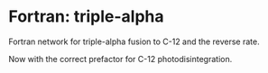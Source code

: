 # Fortran: triple-alpha

Fortran network for triple-alpha fusion to C-12 and the reverse rate.

Now with the correct prefactor for C-12 photodisintegration.